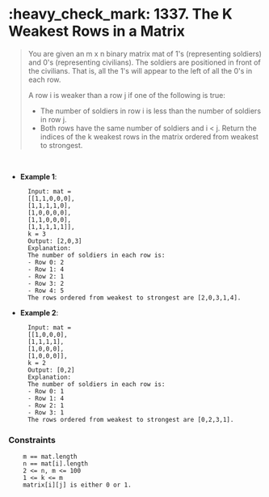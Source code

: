 <h1>:heavy_check_mark: 1337. The K Weakest Rows in a Matrix</h1>
<blockquote>
You are given an m x n binary matrix mat of 1's (representing soldiers) and 0's (representing civilians). The soldiers are positioned in front of the civilians. That is, all the 1's will appear to the left of all the 0's in each row.

A row i is weaker than a row j if one of the following is true:

* The number of soldiers in row i is less than the number of soldiers in row j.
* Both rows have the same number of soldiers and i < j.
Return the indices of the k weakest rows in the matrix ordered from weakest to strongest.
</blockquote><br>

* **Example 1**:<br>

        Input: mat = 
        [[1,1,0,0,0],
        [1,1,1,1,0],
        [1,0,0,0,0],
        [1,1,0,0,0],
        [1,1,1,1,1]], 
        k = 3
        Output: [2,0,3]
        Explanation: 
        The number of soldiers in each row is: 
        - Row 0: 2 
        - Row 1: 4 
        - Row 2: 1 
        - Row 3: 2 
        - Row 4: 5 
        The rows ordered from weakest to strongest are [2,0,3,1,4].
      
* **Example 2**:<br>

        Input: mat = 
        [[1,0,0,0],
        [1,1,1,1],
        [1,0,0,0],
        [1,0,0,0]], 
        k = 2
        Output: [0,2]
        Explanation: 
        The number of soldiers in each row is: 
        - Row 0: 1 
        - Row 1: 4 
        - Row 2: 1 
        - Row 3: 1 
        The rows ordered from weakest to strongest are [0,2,3,1].


### **Constraints**

        m == mat.length
        n == mat[i].length
        2 <= n, m <= 100
        1 <= k <= m
        matrix[i][j] is either 0 or 1.